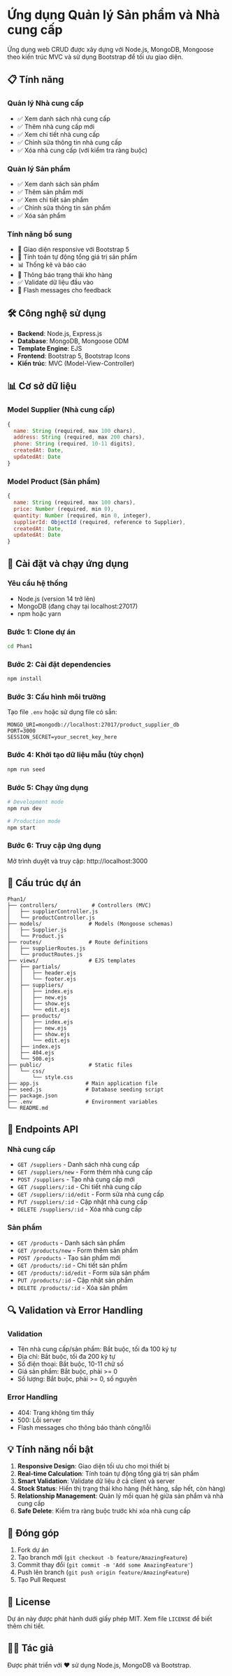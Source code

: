 # Ứng dụng Quản lý Sản phẩm và Nhà cung cấp

Ứng dụng web CRUD được xây dựng với Node.js, MongoDB, Mongoose theo kiến trúc MVC và sử dụng Bootstrap để tối ưu giao diện.

## 📋 Tính năng

### Quản lý Nhà cung cấp
- ✅ Xem danh sách nhà cung cấp
- ✅ Thêm nhà cung cấp mới
- ✅ Xem chi tiết nhà cung cấp
- ✅ Chỉnh sửa thông tin nhà cung cấp
- ✅ Xóa nhà cung cấp (với kiểm tra ràng buộc)

### Quản lý Sản phẩm
- ✅ Xem danh sách sản phẩm
- ✅ Thêm sản phẩm mới
- ✅ Xem chi tiết sản phẩm
- ✅ Chỉnh sửa thông tin sản phẩm
- ✅ Xóa sản phẩm

### Tính năng bổ sung
- 📱 Giao diện responsive với Bootstrap 5
- 💸 Tính toán tự động tổng giá trị sản phẩm
- 📊 Thống kê và báo cáo
- 🔔 Thông báo trạng thái kho hàng
- ✅ Validate dữ liệu đầu vào
- 💾 Flash messages cho feedback

## 🛠 Công nghệ sử dụng

- **Backend**: Node.js, Express.js
- **Database**: MongoDB, Mongoose ODM
- **Template Engine**: EJS
- **Frontend**: Bootstrap 5, Bootstrap Icons
- **Kiến trúc**: MVC (Model-View-Controller)

## 📊 Cơ sở dữ liệu

### Model Supplier (Nhà cung cấp)
```javascript
{
  name: String (required, max 100 chars),
  address: String (required, max 200 chars),
  phone: String (required, 10-11 digits),
  createdAt: Date,
  updatedAt: Date
}
```

### Model Product (Sản phẩm)
```javascript
{
  name: String (required, max 100 chars),
  price: Number (required, min 0),
  quantity: Number (required, min 0, integer),
  supplierId: ObjectId (required, reference to Supplier),
  createdAt: Date,
  updatedAt: Date
}
```

## 🚀 Cài đặt và chạy ứng dụng

### Yêu cầu hệ thống
- Node.js (version 14 trở lên)
- MongoDB (đang chạy tại localhost:27017)
- npm hoặc yarn

### Bước 1: Clone dự án
```bash
cd Phan1
```

### Bước 2: Cài đặt dependencies
```bash
npm install
```

### Bước 3: Cấu hình môi trường
Tạo file `.env` hoặc sử dụng file có sẵn:
```
MONGO_URI=mongodb://localhost:27017/product_supplier_db
PORT=3000
SESSION_SECRET=your_secret_key_here
```

### Bước 4: Khởi tạo dữ liệu mẫu (tùy chọn)
```bash
npm run seed
```

### Bước 5: Chạy ứng dụng
```bash
# Development mode
npm run dev

# Production mode
npm start
```

### Bước 6: Truy cập ứng dụng
Mở trình duyệt và truy cập: http://localhost:3000

## 📁 Cấu trúc dự án

```
Phan1/
├── controllers/           # Controllers (MVC)
│   ├── supplierController.js
│   └── productController.js
├── models/               # Models (Mongoose schemas)
│   ├── Supplier.js
│   └── Product.js
├── routes/               # Route definitions
│   ├── supplierRoutes.js
│   └── productRoutes.js
├── views/                # EJS templates
│   ├── partials/
│   │   ├── header.ejs
│   │   └── footer.ejs
│   ├── suppliers/
│   │   ├── index.ejs
│   │   ├── new.ejs
│   │   ├── show.ejs
│   │   └── edit.ejs
│   ├── products/
│   │   ├── index.ejs
│   │   ├── new.ejs
│   │   ├── show.ejs
│   │   └── edit.ejs
│   ├── index.ejs
│   ├── 404.ejs
│   └── 500.ejs
├── public/               # Static files
│   └── css/
│       └── style.css
├── app.js               # Main application file
├── seed.js              # Database seeding script
├── package.json
├── .env                 # Environment variables
└── README.md
```

## 🎯 Endpoints API

### Nhà cung cấp
- `GET /suppliers` - Danh sách nhà cung cấp
- `GET /suppliers/new` - Form thêm nhà cung cấp
- `POST /suppliers` - Tạo nhà cung cấp mới
- `GET /suppliers/:id` - Chi tiết nhà cung cấp
- `GET /suppliers/:id/edit` - Form sửa nhà cung cấp
- `PUT /suppliers/:id` - Cập nhật nhà cung cấp
- `DELETE /suppliers/:id` - Xóa nhà cung cấp

### Sản phẩm
- `GET /products` - Danh sách sản phẩm
- `GET /products/new` - Form thêm sản phẩm
- `POST /products` - Tạo sản phẩm mới
- `GET /products/:id` - Chi tiết sản phẩm
- `GET /products/:id/edit` - Form sửa sản phẩm
- `PUT /products/:id` - Cập nhật sản phẩm
- `DELETE /products/:id` - Xóa sản phẩm

## 🔍 Validation và Error Handling

### Validation
- Tên nhà cung cấp/sản phẩm: Bắt buộc, tối đa 100 ký tự
- Địa chỉ: Bắt buộc, tối đa 200 ký tự
- Số điện thoại: Bắt buộc, 10-11 chữ số
- Giá sản phẩm: Bắt buộc, phải >= 0
- Số lượng: Bắt buộc, phải >= 0, số nguyên

### Error Handling
- 404: Trang không tìm thấy
- 500: Lỗi server
- Flash messages cho thông báo thành công/lỗi

## 💡 Tính năng nổi bật

1. **Responsive Design**: Giao diện tối ưu cho mọi thiết bị
2. **Real-time Calculation**: Tính toán tự động tổng giá trị sản phẩm
3. **Smart Validation**: Validate dữ liệu ở cả client và server
4. **Stock Status**: Hiển thị trạng thái kho hàng (hết hàng, sắp hết, còn hàng)
5. **Relationship Management**: Quản lý mối quan hệ giữa sản phẩm và nhà cung cấp
6. **Safe Delete**: Kiểm tra ràng buộc trước khi xóa nhà cung cấp

## 🤝 Đóng góp

1. Fork dự án
2. Tạo branch mới (`git checkout -b feature/AmazingFeature`)
3. Commit thay đổi (`git commit -m 'Add some AmazingFeature'`)
4. Push lên branch (`git push origin feature/AmazingFeature`)
5. Tạo Pull Request

## 📝 License

Dự án này được phát hành dưới giấy phép MIT. Xem file `LICENSE` để biết thêm chi tiết.

## 👨‍💻 Tác giả

Được phát triển với ❤️ sử dụng Node.js, MongoDB và Bootstrap.